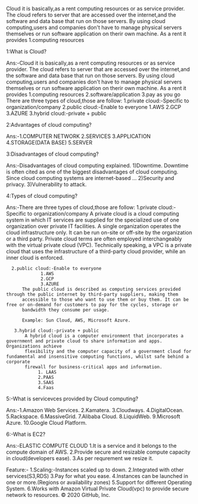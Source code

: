 Cloud  it is  basically,as a rent computing resources or as service provider.
     The cloud refers to server that are accessed over the internet,and the software and data base that run on those servers.
     By using cloud computing,users and companies don't have to manage physical servers themselves or run software application on therir own machine.
     As a rent it provides 1.computing resources

1:What is Cloud?

Ans:-Cloud  it is  basically,as a rent computing resources or as service provider.
     The cloud refers to server that are accessed over the internet,and the software and data base that run on those servers.
     By using cloud computing,users and companies don't have to manage physical servers themselves or run software application on therir own machine.
     As a rent it provides 1.computing resources
                           2.software/application
                           3.pay as you go
    There are three types of cloud,those are follow:
             1.private cloud:-Specific to organization/company
             2.public cloud:-Enable to everyone
                            1.AWS
                            2.GCP
                            3.AZURE
             3.hybrid cloud:-private + public
 
     
 2:Advantages of cloud computing?

Ans:-1.COMPUTER NETWORK
     2.SERVICES
     3.APPLICATION
     4.STORAGE(DATA BASE)
     5.SERVER

 3:Disadvantages of cloud computing?

Ans:-Disadvantages of cloud computing explained.
     1)Downtime. Downtime is often cited as one of the biggest disadvantages of cloud computing. Since cloud computing systems are internet-based ...
     2)Security and privacy.
     3)Vulnerability to attack.

 4:Types of cloud computing?

Ans:-There are three types of cloud,those are follow:
      1.private cloud:-Specific to organization/company
         A private cloud is a cloud computing system in which IT services are supplied for the specialized use of one organization over private 
         IT facilities. A single organization operates the cloud infrastructure only. It can be run on-site or off-site by the organization or 
         a third party. Private cloud terms are often employed interchangeably with the virtual private cloud (VPC). 
         Technically speaking, a VPC is a private cloud that uses the infrastructure of a third-party cloud provider, while an inner cloud is enforced.


      2.public cloud:-Enable to everyone
                 1.AWS
                 2.GCP
                 3.AZURE
          The public cloud is described as computing services provided through the public internet by third-party suppliers, making them
          accessible to those who want to use them or buy them. It can be free or on-demand for customers to pay for the cycles, storage or
          bandwidth they consume per usage.

          Example: Sun Cloud, AWS, Microsoft Azure.

       3.hybrid cloud:-private + public
           A hybrid cloud is a computer environment that incorporates a government and private cloud to share information and apps. Organizations achieve
           flexibility and the computer capacity of a government cloud for fundamental and insensitive computing functions, whilst safe behind a corporate 
           firewall for business-critical apps and information.
                1. LAAS
                2.PAAS
                3.SAAS
                4.Faas

 5:-What is servicevces provided by Cloud computing?

Ans:-1.Amazon Web Services.
     2.Kamatera.
     3.Cloudways.
     4.DigitalOcean.
     5.Rackspace.
     6.MassiveGrid.
     7.Alibaba Cloud.
     8.LiquidWeb.
     9.Microsoft Azure.
     10.Google Cloud Platform.

 6:-What is EC2?

Ans:-ELASTIC COMPUTE CLOUD
    1.It is a service and it belongs to the compute domain of AWS.
    2.Provide secure and resizable compute capacity in cloud(developers ease).
    3.As per requrement we resize it.
    
Feature:-
    1.Scaling:-Instances scaled up to down.
    2.Integrated with other services(S3,RDS)
    3.Pay for what you ease.
    4.Instances can be launched in one or more.(Regions or availability zones)
    5.Support for different Operating System.
    6.Works with Amazon Virtual Private Cloud(vpc) to provide secure network to resources. 
© 2020 GitHub, Inc.
